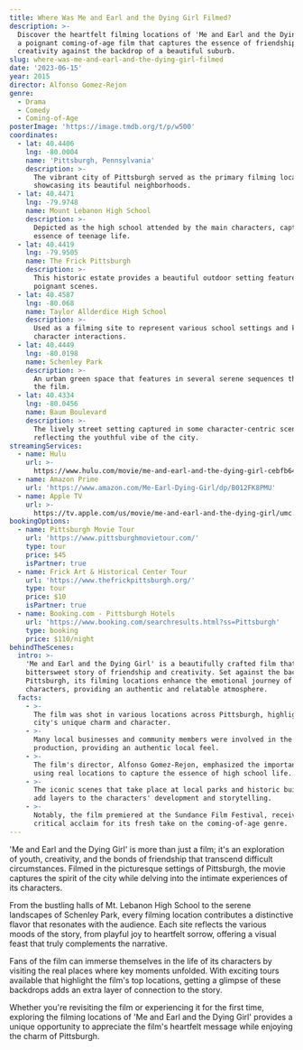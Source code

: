```yaml
---
title: Where Was Me and Earl and the Dying Girl Filmed?
description: >-
  Discover the heartfelt filming locations of 'Me and Earl and the Dying Girl,'
  a poignant coming-of-age film that captures the essence of friendship and
  creativity against the backdrop of a beautiful suburb.
slug: where-was-me-and-earl-and-the-dying-girl-filmed
date: '2023-06-15'
year: 2015
director: Alfonso Gomez-Rejon
genre:
  - Drama
  - Comedy
  - Coming-of-Age
posterImage: 'https://image.tmdb.org/t/p/w500'
coordinates:
  - lat: 40.4406
    lng: -80.0004
    name: 'Pittsburgh, Pennsylvania'
    description: >-
      The vibrant city of Pittsburgh served as the primary filming location,
      showcasing its beautiful neighborhoods.
  - lat: 40.4471
    lng: -79.9748
    name: Mount Lebanon High School
    description: >-
      Depicted as the high school attended by the main characters, capturing the
      essence of teenage life.
  - lat: 40.4419
    lng: -79.9505
    name: The Frick Pittsburgh
    description: >-
      This historic estate provides a beautiful outdoor setting featured in some
      poignant scenes.
  - lat: 40.4587
    lng: -80.068
    name: Taylor Allderdice High School
    description: >-
      Used as a filming site to represent various school settings and key
      character interactions.
  - lat: 40.4449
    lng: -80.0198
    name: Schenley Park
    description: >-
      An urban green space that features in several serene sequences throughout
      the film.
  - lat: 40.4334
    lng: -80.0456
    name: Baum Boulevard
    description: >-
      The lively street setting captured in some character-centric scenes,
      reflecting the youthful vibe of the city.
streamingServices:
  - name: Hulu
    url: >-
      https://www.hulu.com/movie/me-and-earl-and-the-dying-girl-cebfb64a-8443-4937-973e-786a94644a90
  - name: Amazon Prime
    url: 'https://www.amazon.com/Me-Earl-Dying-Girl/dp/B012FK8PMU'
  - name: Apple TV
    url: >-
      https://tv.apple.com/us/movie/me-and-earl-and-the-dying-girl/umc.cmc.4ua0clbgwwoommdm5qwslrue4
bookingOptions:
  - name: Pittsburgh Movie Tour
    url: 'https://www.pittsburghmovietour.com/'
    type: tour
    price: $45
    isPartner: true
  - name: Frick Art & Historical Center Tour
    url: 'https://www.thefrickpittsburgh.org/'
    type: tour
    price: $10
    isPartner: true
  - name: Booking.com - Pittsburgh Hotels
    url: 'https://www.booking.com/searchresults.html?ss=Pittsburgh'
    type: booking
    price: $110/night
behindTheScenes:
  intro: >-
    'Me and Earl and the Dying Girl' is a beautifully crafted film that weaves a
    bittersweet story of friendship and creativity. Set against the backdrop of
    Pittsburgh, its filming locations enhance the emotional journey of the
    characters, providing an authentic and relatable atmosphere.
  facts:
    - >-
      The film was shot in various locations across Pittsburgh, highlighting the
      city's unique charm and character.
    - >-
      Many local businesses and community members were involved in the
      production, providing an authentic local feel.
    - >-
      The film's director, Alfonso Gomez-Rejon, emphasized the importance of
      using real locations to capture the essence of high school life.
    - >-
      The iconic scenes that take place at local parks and historic buildings
      add layers to the characters' development and storytelling.
    - >-
      Notably, the film premiered at the Sundance Film Festival, receiving
      critical acclaim for its fresh take on the coming-of-age genre.
---
```


<MeAndEarlAndTheDyingGirlGuide />

'Me and Earl and the Dying Girl' is more than just a film; it's an exploration of youth, creativity, and the bonds of friendship that transcend difficult circumstances. Filmed in the picturesque settings of Pittsburgh, the movie captures the spirit of the city while delving into the intimate experiences of its characters.

From the bustling halls of Mt. Lebanon High School to the serene landscapes of Schenley Park, every filming location contributes a distinctive flavor that resonates with the audience. Each site reflects the various moods of the story, from playful joy to heartfelt sorrow, offering a visual feast that truly complements the narrative.

Fans of the film can immerse themselves in the life of its characters by visiting the real places where key moments unfolded. With exciting tours available that highlight the film's top locations, getting a glimpse of these backdrops adds an extra layer of connection to the story.

Whether you're revisiting the film or experiencing it for the first time, exploring the filming locations of 'Me and Earl and the Dying Girl' provides a unique opportunity to appreciate the film's heartfelt message while enjoying the charm of Pittsburgh.
